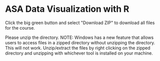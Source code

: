 # ASA Data Visualization with R

Click the big green button and select "Download ZIP" to download all files for the course.

Please unzip the directory. NOTE: Windows has a new feature that allows users to access files in a zipped directory without unzipping the directory. This will not work. Unzip/extract the files by right clicking on the zipped directory and unzipping with whichever tool is installed on your machine. 
